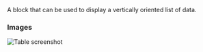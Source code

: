 A block that can be used to display a vertically oriented list of data.

### Images

![Table screenshot](https://gitlab.com/appsemble/appsemble/-/raw/0.18.5/docs/images/list.png)
